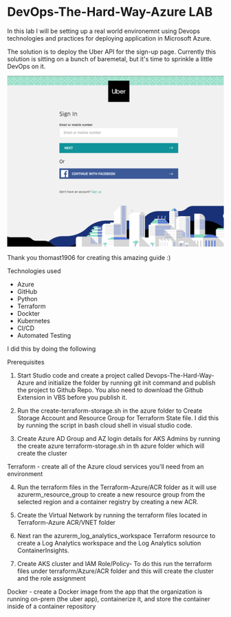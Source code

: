 # DevOps-The-Hard-Way-Azure LAB 

In this lab I will be setting up a real world environemnt using Devops technologies and practices for deploying application in Microsoft Azure. 

The solution is to deploy the Uber API for the sign-up page. Currently this solution is sitting on a bunch of baremetal, but it's time to sprinkle a little DevOps on it.

![](images/uber.png)

Thank you thomast1906 for creating this amazing guide :) 

Technologies used 

- Azure 
- GitHub
- Python
- Terraform
- Dockter 
- Kubernetes
- CI/CD
- Automated Testing 

I did this by doing the following 

Prerequisites

1) Start Studio code and create a project called Devops-The-Hard-Way-Azure and initialize the folder by running git init command and publish the project to Github Repo. You also need to download the Github Extension in VBS before you publish it.  

2) Run the create-terraform-storage.sh in the azure folder to Create Storage Account and Resource Group for Terraform State file. I did this by running the script in bash cloud shell in visual studio code.

3) Create Azure AD Group  and AZ login details for AKS Admins by running the create azure terraform-storage.sh in th azure folder which will create the cluster 

Terraform - create all of the Azure cloud services you'll need from an environment

4) Run the terraform files in the Terraform-Azure/ACR folder as it will use azurerm_resource_group to create a new resource group from the selected region and a container registry by creating a new ACR. 

5) Create the Virtual Network by running the terraform files located in Terraform-Azure ACR/VNET folder 

6) Next ran the azurerm_log_analytics_workspace Terraform resource to create a Log Analytics workspace and  the Log Analytics solution ContainerInsights.

7) Create AKS cluster and IAM Role/Policy- To do this run the terraform files under terraform/Azure/ACR folder and this will create the cluster and the role assignment 

Docker - create a Docker image from the app that the organization is running on-prem (the uber app), containerize it, and store the container inside of a container repository




